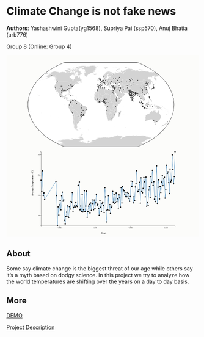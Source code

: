 # Climate Change is not fake news
**Authors**: Yashashwini Gupta(yg1568), Supriya Pai (ssp570), Anuj Bhatia (arb776)

Group 8 (Online: Group 4) 

![Screenhot](screenshot.png)


## About
Some say climate change is the biggest threat of our age while others say it’s a myth based on dodgy science. In this project we try to analyze how the world temperatures are shifting over the years on a day to day basis.


## More
[DEMO](https://nyu-vis-fall2018.github.io/project-template/)

[Project Description](project.pdf)
